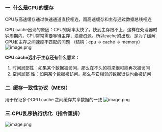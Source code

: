 ### 一. 什么是CPU的缓存
CPU与高速缓存通过快速通道直接相连，而高速缓存和主存通过数据总线相连

CPU cache出现的原因：CPU的频率太快了。快到主存跟不上，这样在处理器时钟周期内。CPU常常需要等待主存，浪费资源。所以cache的出现，是为了缓解CPU和主存之间速度不匹配的问题
（结钩：cpu → cache → memory）
![image.png](https://gitee.com/coderzc/blogimage/raw/master/20210818213425.png)

**CPU cache远小于主存还有什么意义：**
1. 时间局部性：如果某个数据被访问，那么在不久的将来很可能再次被访问
2. 空间局部 性：如果某个数据被访问。那么与它相邻的数据很快也会被访问

### 二. 缓存一致性协议（MESI）
用于保证多个CPU cache 之间缓存共享数据的一致
![image.png](https://gitee.com/coderzc/blogimage/raw/master/20210818213437.png)

### 三.CPU乱序执行优化（指令重排）

 ![image.png](https://gitee.com/coderzc/blogimage/raw/master/20210818213442.png)